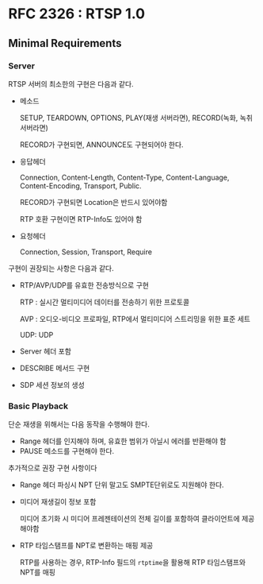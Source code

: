 # RFC 2326 : RTSP 1.0

## Minimal Requirements

### Server

RTSP 서버의 최소한의 구현은 다음과 같다.

- 메소드

  SETUP, TEARDOWN, OPTIONS, PLAY(재생 서버라면), RECORD(녹화, 녹취 서버라면)

  RECORD가 구현되면, ANNOUNCE도 구현되어야 한다.

- 응답헤더

  Connection, Content-Length, Content-Type, Content-Language, Content-Encoding, Transport, Public.

  RECORD가 구현되면 Location은 반드시 있어야함

  RTP 호환 구현이면 RTP-Info도 있어야 함

- 요청헤더

  Connection, Session, Transport, Require

구현이 권장되는 사항은 다음과 같다.

- RTP/AVP/UDP를 유효한 전송방식으로 구현

  RTP : 실시간 멀티미디어 데이터를 전송하기 위한 프로토콜

  AVP : 오디오-비디오 프로파일, RTP에서 멀티미디어 스트리밍을 위한 표준 세트

  UDP: UDP

- Server 헤더 포함

- DESCRIBE 메서드 구현

- SDP 세션 정보의 생성

### Basic Playback

단순 재생을 위해서는 다음 동작을 수행해야 한다.

- Range 헤더를 인지해야 하며, 유효한 범위가 아닐시 에러를 반환해야 함
- PAUSE 메소드를 구현해야 한다.

추가적으로 권장 구현 사항이다

- Range 헤더 파싱시 NPT 단위 말고도 SMPTE단위로도 지원해야 한다.

- 미디어 재생길이 정보 포함

  미디어 초기화 시 미디어 프레젠테이션의 전체 길이를 포함하여 클라이언트에 제공해야함

- RTP 타임스탬프를 NPT로 변환하는 매핑 제공

  RTP를 사용하는 경우, RTP-Info 필드의 `rtptime`을 활용해 RTP 타임스탬프와 NPT를 매핑



